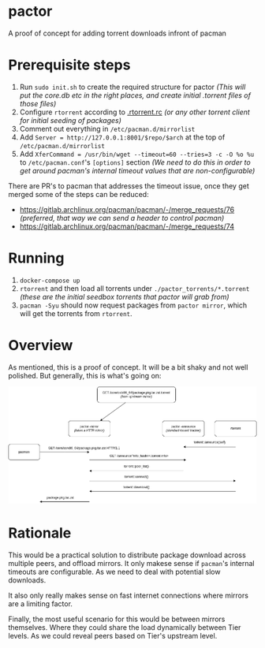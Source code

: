 # pactor

A proof of concept for adding torrent downloads infront of pacman

# Prerequisite steps

1. Run `sudo init.sh` to create the required structure for pactor
   *(This will put the core.db etc in the right places, and create initial .torrent files of those files)*
2. Configure `rtorrent` according to [.rtorrent.rc](/.rtorrent.rc) *(or any other torrent client for initial seeding of packages)*
3. Comment out everything in `/etc/pacman.d/mirrorlist`
4. Add `Server = http://127.0.0.1:8001/$repo/$arch` at the top of `/etc/pacman.d/mirrorlist`
5. Add `XferCommand = /usr/bin/wget --timeout=60 --tries=3 -c -O %o %u` to `/etc/pacman.conf`'s `[options]` section
   *(We need to do this in order to get around pacman's internal timeout values that are non-configurable)*

There are PR's to pacman that addresses the timeout issue, once they get merged some of the steps can be reduced:
 * https://gitlab.archlinux.org/pacman/pacman/-/merge_requests/76 *(preferred, that way we can send a header to control pacman)*
 * https://gitlab.archlinux.org/pacman/pacman/-/merge_requests/74

# Running

1. `docker-compose up`
2. `rtorrent` and then load all torrents under `./pactor_torrents/*.torrent` *(these are the initial seedbox torrents that pactor will grab from)*
3. `pacman -Syu` should now request packages from `pactor mirror`, which will get the torrents from `rtorrent`.

# Overview

As mentioned, this is a proof of concept. It will be a bit shaky and not well polished.
But generally, this is what's going on:

![image](docs/_static/pactor.png)

# Rationale

This would be a practical solution to distribute package download across multiple peers, and offload mirrors.
It only makese sense if `pacman`'s internal timeouts are configurable. As we need to deal with potential slow downloads.

It also only really makes sense on fast internet connections where mirrors are a limiting factor.

Finally, the most useful scenario for this would be between mirrors themselves.
Where they could share the load dynamically between Tier levels. As we could reveal peers based on Tier's upstream level.